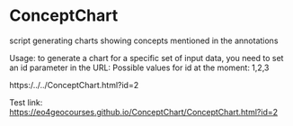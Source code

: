# ConceptChart
script generating charts showing concepts mentioned in the annotations

Usage: to generate a chart for a specific set of input data, you need to set an id parameter in the URL: 
Possible values for id at the moment: 1,2,3

https:/../../ConceptChart.html?id=2

Test link: https://eo4geocourses.github.io/ConceptChart/ConceptChart.html?id=2 
